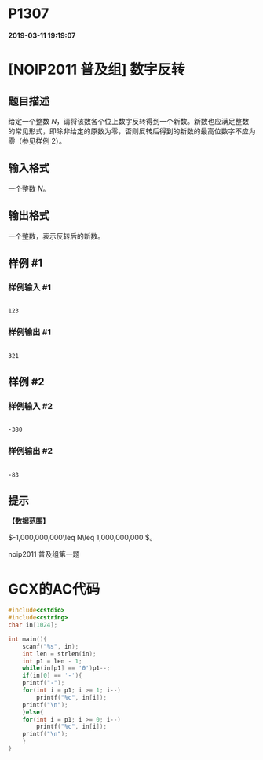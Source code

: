 
# P1307

**2019-03-11 19:19:07**
    
# [NOIP2011 普及组] 数字反转

## 题目描述

给定一个整数 $N$，请将该数各个位上数字反转得到一个新数。新数也应满足整数的常见形式，即除非给定的原数为零，否则反转后得到的新数的最高位数字不应为零（参见样例 2）。

## 输入格式

一个整数 $N$。

## 输出格式

一个整数，表示反转后的新数。

## 样例 #1

### 样例输入 #1

```
123
```

### 样例输出 #1

```
321
```

## 样例 #2

### 样例输入 #2

```
-380
```

### 样例输出 #2

```
-83
```

## 提示

**【数据范围】**

$-1,000,000,000\leq N\leq 1,000,000,000 $。

noip2011 普及组第一题

# GCX的AC代码
```cpp
#include<cstdio>
#include<cstring>
char in[1024];

int main(){
    scanf("%s", in);
    int len = strlen(in);
    int p1 = len - 1;
    while(in[p1] == '0')p1--;
    if(in[0] == '-'){
	printf("-");
	for(int i = p1; i >= 1; i--)
	    printf("%c", in[i]);
	printf("\n");
    }else{
	for(int i = p1; i >= 0; i--)
	    printf("%c", in[i]);
	printf("\n");
    }
}

```

